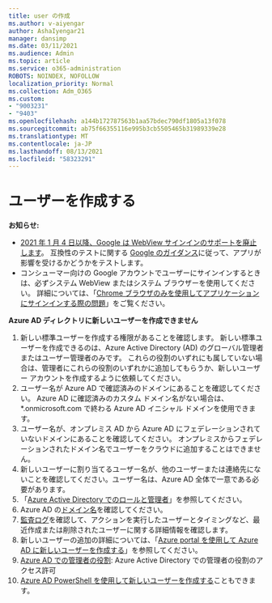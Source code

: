 ```yaml
---
title: user の作成
ms.author: v-aiyengar
author: AshaIyengar21
manager: dansimp
ms.date: 03/11/2021
ms.audience: Admin
ms.topic: article
ms.service: o365-administration
ROBOTS: NOINDEX, NOFOLLOW
localization_priority: Normal
ms.collection: Adm_O365
ms.custom:
- "9003231"
- "9403"
ms.openlocfilehash: a144b172787563b1aa57bdec790df1805a13f078
ms.sourcegitcommit: ab75f66355116e995b3cb5505465b31989339e28
ms.translationtype: MT
ms.contentlocale: ja-JP
ms.lasthandoff: 08/13/2021
ms.locfileid: "58323291"
---
```

# <a name="create-user"></a>ユーザーを作成する

**お知らせ:**

- [2021 年 1 月 4 日以降、Google は WebView サインインのサポートを廃止します](https://docs.microsoft.com/azure/active-directory/external-identities/google-federation#deprecation-of-webview-sign-in-support)。 互換性のテストに関する [Google のガイダンス](https://go.microsoft.com/fwlink/?linkid=2157323)に従って、アプリが影響を受けるかどうかをテストします。
- コンシューマー向けの Google アカウントでユーザーにサインインするときは、必ずシステム WebView またはシステム ブラウザーを使用してください。 詳細については、「[Chrome ブラウザのみを使用してアプリケーションにサインインする際の問題](https://docs.microsoft.com/office365/troubleshoot/miscellaneous/chrome-behavior-affects-applications)」をご覧ください。

**Azure AD ディレクトリに新しいユーザーを作成できません**

1. 新しい標準ユーザーを作成する権限があることを確認します。 新しい標準ユーザーを作成できるのは、Azure Active Directory (AD) のグローバル管理者またはユーザー管理者のみです。 これらの役割のいずれにも属していない場合は、管理者にこれらの役割のいずれかに追加してもらうか、新しいユーザー アカウントを作成するように依頼してください。
1. ユーザー名が Azure AD で確認済みのドメインにあることを確認してください。 Azure AD に確認済みのカスタム ドメイン名がない場合は、*.onmicrosoft.com で終わる Azure AD イニシャル ドメインを使用できます。
1. ユーザー名が、オンプレミス AD から Azure AD にフェデレーションされていないドメインにあることを確認してください。 オンプレミスからフェデレーションされたドメイン名でユーザーをクラウドに追加することはできません。
1. 新しいユーザーに割り当てるユーザー名が、他のユーザーまたは連絡先にないことを確認してください。ユーザー名は、Azure AD 全体で一意である必要があります。
1. 「[Azure Active Directory でのロールと管理者](https://portal.azure.com/#blade/Microsoft_AAD_IAM/ActiveDirectoryMenuBlade/RolesAndAdministrators)」を参照してください。
1. Azure AD の[ドメイン名](https://portal.azure.com/#blade/Microsoft_AAD_IAM/ActiveDirectoryMenuBlade/RolesAndAdministrators)を確認してください。
1. [監査ログ](https://portal.azure.com/#blade/Microsoft_AAD_IAM/ActiveDirectoryMenuBlade/RolesAndAdministrators)を確認して、アクションを実行したユーザーとタイミングなど、最近作成または削除されたユーザーに関する詳細情報を確認します。
1. 新しいユーザーの追加の詳細については、「[Azure portal を使用して Azure AD に新しいユーザーを作成する](https://docs.microsoft.com/azure/active-directory/active-directory-users-create-azure-portal)」を参照してください。
1. [Azure AD での管理者の役割](https://docs.microsoft.com/azure/active-directory/active-directory-assign-admin-roles): Azure Active Directory での管理者の役割のアクセス許可
1. [Azure AD PowerShell を使用して新しいユーザーを作成する](https://docs.microsoft.com/powershell/module/azuread/new-azureaduser?view=azureadps-2.0)こともできます。
